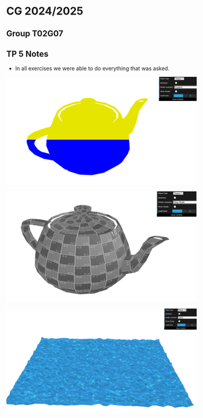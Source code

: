 # CG 2024/2025

## Group T02G07

## TP 5 Notes

- In all exercises we were able to do everything that was asked.

![Screenshot 1](screenshots/cg-t02g07-tp5-1.png)

![Screenshot 2](screenshots/cg-t02g07-tp5-2.png)

![Screenshot 2](screenshots/cg-t02g07-tp5-3.png)